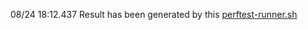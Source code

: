 08/24 18:12.437 Result has been generated by this [perftest-runner.sh](https://github.com/maxim-ge/air-devops/blob/800e6c5415081db74ac9355d1dc59ec0605c0af6/perftest/docker/perftest-runner.sh)
